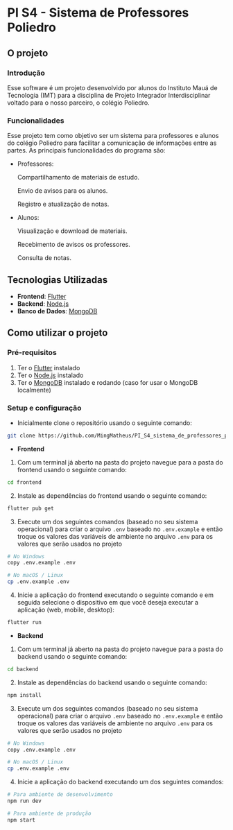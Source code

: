 # PI S4 - Sistema de Professores Poliedro 

## O projeto
### Introdução
Esse software é um projeto desenvolvido por alunos do Instituto Mauá de Tecnologia (IMT) para a disciplina de Projeto Integrador Interdisciplinar voltado para o nosso parceiro, o colégio Poliedro.
### Funcionalidades
Esse projeto tem como objetivo ser um sistema para professores e alunos do colégio Poliedro para facilitar a comunicação de informações entre as partes. As principais funcionalidades do programa são:
- Professores:

  Compartilhamento de materiais de estudo.

  Envio de avisos para os alunos.

  Registro e atualização de notas.

- Alunos:

  Visualização e download de materiais.

  Recebimento de avisos os professores.

  Consulta de notas.

## Tecnologias Utilizadas
- **Frontend**: [Flutter](https://flutter.dev/)
- **Backend**: [Node.js](https://nodejs.org/)
- **Banco de Dados**: [MongoDB](https://www.mongodb.com/)

## Como utilizar o projeto
### Pré-requisitos
1. Ter o [Flutter](https://flutter.dev/) instalado
2. Ter o [Node.js](https://nodejs.org/) instalado
3. Ter o [MongoDB](https://www.mongodb.com/) instalado e rodando (caso for usar o MongoDB localmente)

### Setup e configuração
- Inicialmente clone o repositório usando o seguinte comando:

```bash
git clone https://github.com/MingMatheus/PI_S4_sistema_de_professores_poliedro
```

- **Frontend**
1. Com um terminal já aberto na pasta do projeto navegue para a pasta do frontend usando o seguinte comando:

```bash
cd frontend
```

2. Instale as dependências do frontend usando o seguinte comando:

```bash
flutter pub get
```

3. Execute um dos seguintes comandos (baseado no seu sistema operacional) para criar o arquivo ``` .env ``` baseado no ``` .env.example ``` e então troque os valores das variáveis de ambiente no arquivo ``` .env ``` para os valores que serão usados no projeto

```bash
# No Windows
copy .env.example .env

# No macOS / Linux
cp .env.example .env
```

4. Inicie a aplicação do frontend executando o seguinte comando e em seguida selecione o dispositivo em que você deseja executar a aplicação (web, mobile, desktop):
```bash
flutter run
```

- **Backend**
1. Com um terminal já aberto na pasta do projeto navegue para a pasta do backend usando o seguinte comando:

```bash
cd backend
```

2. Instale as dependências do backend usando o seguinte comando:

```bash
npm install
```

3. Execute um dos seguintes comandos (baseado no seu sistema operacional) para criar o arquivo ``` .env ``` baseado no ``` .env.example ``` e então troque os valores das variáveis de ambiente no arquivo ``` .env ``` para os valores que serão usados no projeto

```bash
# No Windows
copy .env.example .env

# No macOS / Linux
cp .env.example .env
```

4. Inicie a aplicação do backend executando um dos seguintes comandos:
```bash
# Para ambiente de desenvolvimento
npm run dev

# Para ambiente de produção
npm start
```
